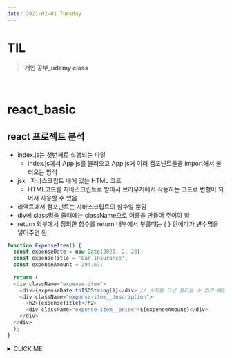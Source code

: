 ```yaml
---
date: 2021-02-01 Tuesday
---
```


# TIL

> **개인 공부_udemy class**
<br />

# react_basic

## react 프로젝트 분석
- index.js는 첫번째로 실행되는 파일
  - index.js에서 App.js를 불러오고 App.js에 여러 컴포넌트들을 import해서 불러오는 방식
- jsx : 자바스크립트 내에 있는 HTML 코드
  - HTML코드를 자바스크립트로 받아서 브라우저에서 작동하는 코드로 변형이 되어서 사용할 수 있음
- 리액트에서 컴포넌트는 자바스크립트의 함수일 뿐임
- div에 class명을 줄때에는 className으로 이름을 만들어 주어야 함
- return 외부에서 정의한 함수를 return 내부에서 부를때는 { } 안에다가 변수명을 넣어주면 됨
```js
function ExpenseItem() {
  const expenseDate = new Date(2021, 2, 28);
  const expenseTitle = 'Car Insurance';
  const expenseAmount = 294.67;
  
  return (
  <div className="expense-item">
    <div>{expenseDate.toISOString()}</div> // 숫자를 그냥 불러올 수 없기 때문에 toISOString()을 붙여줘야 숫자가 보여짐
    <div className="expense-item__description">
      <h2>{expenseTitle}</h2>
      <div className="expense-item__price">${expenseAmount}</div>
    </div>
  </div>
  );
}
```



<details>
<summary>CLICK ME!</summary>  

- 
</detials>  
